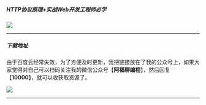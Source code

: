 ##### HTTP协议原理+实战Web开发工程师必学

![](https://cdn.jsdelivr.net/gh/GenuineXiaofuzi/Picture-Manager/images/202204062321876.png)

***



##### 下载地址

由于百度云经常失效，为了方便及时更新，我把链接放在了我的公众号上，如果大家觉得对自己可以扫码关注我的微信公众号【**阿福聊编程**】，然后回复 【**10000**】，就可以收获取资源了。

![](https://cdn.jsdelivr.net/gh/GenuineXiaofuzi/Picture-Manager/images/202204062307206.png)

***

